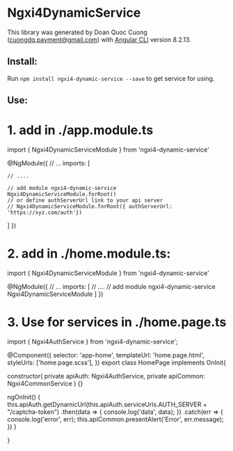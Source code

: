 # Ngxi4DynamicService

This library was generated by Doan Quoc Cuong ([cuongdq.payment@gmail.com](https://github.com/cuongdqpayment/ngxi4-dynamic-service)) with [Angular CLI](https://github.com/angular/angular-cli) version 8.2.13.

## Install:

Run `npm install ngxi4-dynamic-service --save` to get service for using.

## Use:

# 1. add in  ./app.module.ts 

import { Ngxi4DynamicServiceModule } from 'ngxi4-dynamic-service'

@NgModule({
  // ...
  imports: [
    
    // ....

    // add module ngxi4-dynamic-service
    Ngxi4DynamicServiceModule.forRoot()
    // or define authServerUrl link to your api server
    // Ngxi4DynamicServiceModule.forRoot({ authServerUrl: 'https://xyz.com/auth'})
  ]
})


# 2. add in ./home.module.ts:

import { Ngxi4DynamicServiceModule } from 'ngxi4-dynamic-service'

@NgModule({
  // ...
  imports: [
    // ....
    // add module ngxi4-dynamic-service
    Ngxi4DynamicServiceModule
  ]
})

# 3. Use for services in ./home.page.ts

import { Ngxi4AuthService } from 'ngxi4-dynamic-service';

@Component({
  selector: 'app-home',
  templateUrl: 'home.page.html',
  styleUrls: ['home.page.scss'],
})
export class HomePage implements OnInit{

  constructor(
    private apiAuth: Ngxi4AuthService,
    private apiCommon: Ngxi4CommonService
    ) {}

  ngOnInit() {
    this.apiAuth.getDynamicUrl(this.apiAuth.serviceUrls.AUTH_SERVER + "/captcha-token")
    .then(data => {
      console.log('data', data);
    })
    .catch(err => {
      console.log('error', err);
      this.apiCommon.presentAlert('Error', err.message);
    })
  }

}




